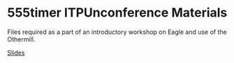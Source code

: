 # 555timer ITPUnconference Materials

Files required as a part of an introductory workshop on Eagle and use of the Othermill.  

[Slides](https://docs.google.com/presentation/d/13K9FViqeBvbfOR0MSYSRqEZHbCwhsgrEbNn7OOyvbPI/edit#slide=id.g4dbb07c922_0_12)
